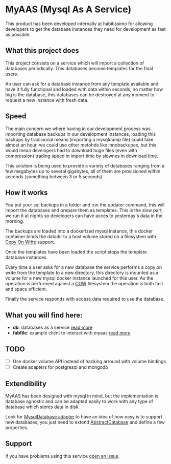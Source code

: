 # MyAAS (Mysql As A Service)

This product has been developed internally at habitissimo for allowing developers to get the database instances they need for development as fast as possible.

## What this project does

This project consists on a service which will import a collection of databases periodically. This databases become templates for the final users.

An user can ask for a database instance from any template available and have it fully functional and loaded with data within seconds, no matter how big is the database, this databases can be destroyed at any moment to request a new instance with fresh data.

## Speed

The main concern we where having in our development process was importing database backups in our development instances, loading this backups by tradicional means (importing a mysqldump file) could take almost an hour, we could use other metohds like innobackupex, but this would mean developers had to download huge files (even with compression) trading speed in import time by slownes in download time.

This solution is being used to provide a variety of databases ranging from a few megabytes up to several gigabytes, all of them are provisioned within seconds (something between 3 or 5 seconds).

## How it works

You put your sql backups in a folder and run the updater command, this will import the databases and prepare them as templates. This is the slow part, we run it at nights so developers can have acces to yesterday's data in the morning.

The backups are loaded into a dockerized mysql instance, this docker container binds the datadir to a host volume stored on a filesystem with [Copy On Write](https://es.wikipedia.org/wiki/Copy-on-write) support.

Once the templates have been loaded the script stops the template database instances.

Every time a user asks for a new database the service performs a copy on write from the template to a new directory, this directory is mounted as a volume
for a new mysql docker instance launched for this user. As the operation is performed against a [COW](https://es.wikipedia.org/wiki/Copy-on-write) filesystem the operation is both fast and space efficient.

Finally the service responds with access data required to use the database.

## What you will find here:

 - **db**: databases as a service [read more](db/README.md)
 - **fabfile**: example client to interact with myaas [read more](fabfile/README.md)

## TODO
 - [ ] Use docker volume API instead of hacking arround with volume bindings
 - [ ] Create adapters for postgresql and mongodb

## Extendibility

MyAAS has been designed with mysql in mind, but the implementation is database agnostic and can be adapted easily to work with any type of database which stores data in disk.

Look for [MysqlDatabase adapter](db/launcher/backends/mysql.py) to have an idea of how easy is to support new databases, you just need to extend [AbstractDatabase](db/launcher/backends/__init__.py) and define a few properties.
 
## Support

If you have problems using this service [open an issue](../../Habitissimo/myass/issues).
